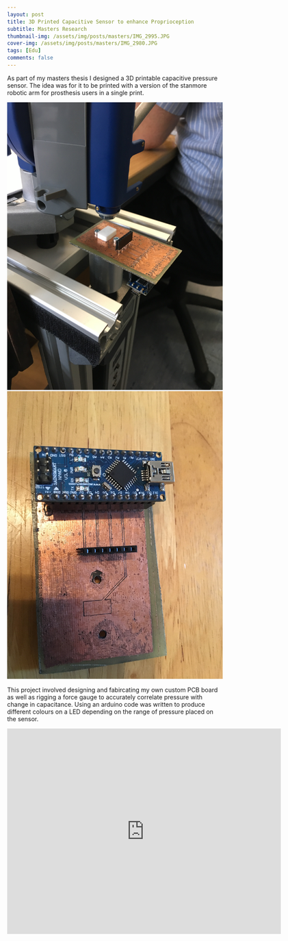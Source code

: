 ```yaml
---
layout: post
title: 3D Printed Capacitive Sensor to enhance Proprioception 
subtitle: Masters Research
thumbnail-img: /assets/img/posts/masters/IMG_2995.JPG
cover-img: /assets/img/posts/masters/IMG_2980.JPG
tags: [Edu]
comments: false
---
```

As part of my masters thesis I designed a 3D printable capacitive pressure sensor. The idea was for it to be printed with a version of the stanmore robotic arm for prosthesis users in a single print. 

<img src="/assets/img/posts/masters/IMG_2922.JPG" alt="">

<img src="/assets/img/posts/masters/IMG_2920.JPG" alt="">

This project involved designing and fabircating my own custom PCB board as well as rigging a force gauge to accurately correlate pressure with change in capacitance. Using an arduino code was written to produce different colours on a LED depending on the range of pressure placed on the sensor. 


<iframe width="640" height="480" src="https://www.youtube.com/embed/_q6S-iFM0uI" title="3D Printed Pressure Sensor" frameborder="0" allow="accelerometer; autoplay; clipboard-write; encrypted-media; gyroscope; picture-in-picture" allowfullscreen></iframe>
